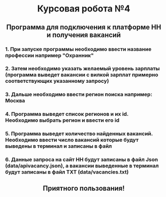 <h1 align="center">Курсовая робота №4</h1>
<h2 align="center">Программа для подключения к платформе HH и получения вакансий</h2>
<h3>1. При запуске программы необходимо ввести название профессии например "Охранник"</h3>
<h3>2. Затем необходимо указать желаемый уровень зарплаты (программа выведет вакансии с вилкой зарплат примерно соответствующих указанному запросу)</h3>
<h3>3. Дальше необходимо ввести регион поиска например: Москва</h3>
<h3>4. Программа выведет список регионов и их id. Необходимо выбрать регион и ввести его id</h3>
<h3>5. Программа выведет количество найденных вакансий. Необходимо ввести число вакансий которые будут выведены в терминал и записаны в файл
<h3>6. Данные запроса на сайт HH будут записаны в файл Json (data/apivacancy.json), а вакансии выведенные в терминал будут записаны в файл TXT (data/vacancies.txt)
<h2 align="center">Приятного пользования!</h2>

